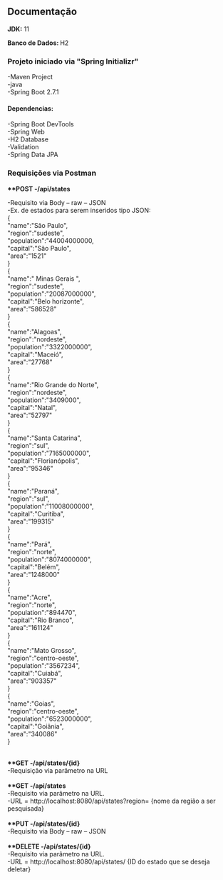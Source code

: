<h2>Documentação</h2>
<p><b>JDK:</b> 11</p>
<p><b>Banco de Dados: </b>H2</p>
<p>

<h3>Projeto iniciado via "Spring Initializr"</h3>
-Maven Project<br>
-java<br>
-Spring Boot 2.7.1<br>

<h4>Dependencias:</h4>
-Spring Boot DevTools<br>
-Spring Web<br>
-H2 Database<br>
-Validation<br>
-Spring Data JPA<br>
</p>
<p> <h3>Requisições via Postman</h3>
<b>**POST -/api/states</b><br>

-Requisito via Body – raw – JSON<br>
-Ex. de estados para serem inseridos tipo JSON:<br>
{<br>
    "name":"São Paulo",<br>
    "region":"sudeste",<br>
    "population":"44004000000,<br>
    "capital":"São Paulo",<br>
    "area":"1521"<br>
}<br>
{<br>
    "name":" Minas Gerais ",<br>
    "region":"sudeste",<br>
    "population":"20087000000",<br>
    "capital":"Belo horizonte",<br>
    "area":"586528"<br>
}<br>
{<br>
    "name":"Alagoas",<br>
    "region":"nordeste",<br>
    "population":"3322000000",<br>
    "capital":"Maceió",<br>
    "area":"27768"<br>
}<br>
{<br>
    "name":"Rio Grande do Norte",<br>
    "region":"nordeste",<br>
    "population":"3409000",<br>
    "capital":"Natal",<br>
    "area":"52797"<br>
}<br>
{<br>
    "name":"Santa Catarina",<br>
    "region":"sul",<br>
    "population":"7165000000",<br>
    "capital":"Florianópolis",<br>
    "area":"95346"<br>
}<br>
{<br>
    "name":"Paraná",<br>
    "region":"sul",<br>
    "population":"11008000000",<br>
    "capital":"Curitiba",<br>
    "area":"199315"<br>
}<br>
{<br>
    "name":"Pará",<br>
    "region":"norte",<br>
    "population":"8074000000",<br>
    "capital":"Belém",<br>
    "area":"1248000"<br>
}<br>
{<br>
    "name":"Acre",<br>
    "region":"norte",<br>
    "population":"894470",<br>
    "capital":"Rio Branco",<br>
    "area":"161124"<br>
}<br>
{<br>
    "name":"Mato Grosso",<br>
    "region":"centro-oeste",<br>
    "population":"3567234",<br>
    "capital":"Cuiabá",<br>
    "area":"903357"<br>
}<br>
{<br>
    "name":"Goias",<br>
    "region":"centro-oeste",<br>
    "population":"6523000000",<br>
    "capital":"Goiânia",<br>
    "area":"340086"<br>
}<br><br>

<b>**GET -/api/states/{id}</b><br>
-Requisição via parâmetro na URL<br><br>
<b>**GET -/api/states</b><br>
-Requisito via parâmetro na URL.<br>
-URL = http://localhost:8080/api/states?region= {nome da região a ser pesquisada}<br><br>
<b>**PUT -/api/states/{id} </b><br>
-Requisito via Body – raw – JSON<br><br>
<b>**DELETE -/api/states/{id}</b><br>
-Requisito via parâmetro na URL.<br>
-URL = http://localhost:8080/api/states/ {ID do estado que se deseja deletar}<br>
</p>
